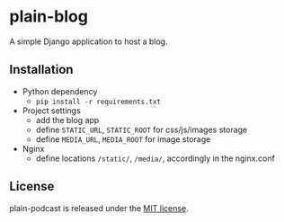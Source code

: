 plain-blog
===========
A simple Django application to host a blog.

## Installation
* Python dependency
  * `pip install -r requirements.txt`
* Project settings
  * add the blog app
  * define `STATIC_URL`, `STATIC_ROOT` for css/js/images storage
  * define `MEDIA_URL`, `MEDIA_ROOT` for image storage
* Nginx
  * define locations `/static/`, `/media/`, accordingly in the nginx.conf

## License
plain-podcast is released under the [MIT license](http://opensource.org/licenses/MIT).
